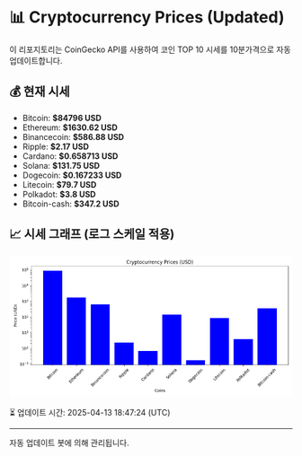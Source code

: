 
# 📊 Cryptocurrency Prices (Updated)

이 리포지토리는 CoinGecko API를 사용하여 코인 TOP 10 시세를 10분가격으로 자동 업데이트합니다.

## 💰 현재 시세
- Bitcoin: **$84796 USD**
- Ethereum: **$1630.62 USD**
- Binancecoin: **$586.88 USD**
- Ripple: **$2.17 USD**
- Cardano: **$0.658713 USD**
- Solana: **$131.75 USD**
- Dogecoin: **$0.167233 USD**
- Litecoin: **$79.7 USD**
- Polkadot: **$3.8 USD**
- Bitcoin-cash: **$347.2 USD**

## 📈 시세 그래프 (로그 스케일 적용)
![Crypto Prices](crypto_prices.png)

⏳ 업데이트 시간: 2025-04-13 18:47:24 (UTC)

---
자동 업데이트 봇에 의해 관리됩니다.
